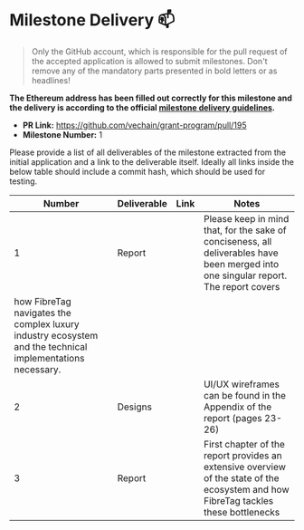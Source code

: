# Milestone Delivery :mailbox:

> Only the GitHub account, which is responsible for the pull request of the accepted application is allowed to submit milestones. Don't remove any of the mandatory parts presented in bold letters or as headlines!

**The Ethereum address has been filled out correctly for this milestone and the delivery is according to the official [milestone delivery guidelines](../#milestone-delivery-process).**  

* **PR Link:** https://github.com/vechain/grant-program/pull/195
* **Milestone Number:** 1

Please provide a list of all deliverables of the milestone extracted from the initial application and a link to the deliverable itself. Ideally all links inside the below table should include a commit hash, which should be used for testing.

| Number | Deliverable | Link | Notes |
| ------------- | ------------- | ------------- |------------- |
| 1 | Report |  | Please keep in mind that, for the sake of conciseness, all deliverables have been merged into one singular report. The report covers
how FibreTag navigates the complex luxury industry ecosystem and the technical implementations necessary. |
| 2 | Designs |  | UI/UX wireframes can be found in the Appendix of the report (pages 23-26) |
| 3 | Report | | First chapter of the report provides an extensive overview of the state of the ecosystem and how FibreTag tackles these bottlenecks  |
